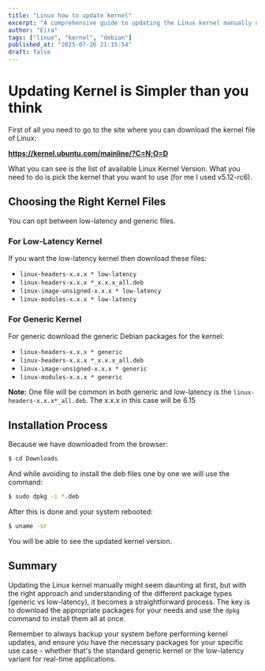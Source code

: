 ```yaml
---
title: "Linux how to update kernel"
excerpt: "A comprehensive guide to updating the Linux kernel manually using Debian packages from the kernel PPA."
author: "Eira"
tags: ["linux", "kernel", "debian"]
published_at: "2025-07-26 21:15:54"
draft: false
---
```


# Updating Kernel is Simpler than you think

First of all you need to go to the site where you can download the kernel file of Linux:

**https://kernel.ubuntu.com/mainline/?C=N;O=D**

What you can see is the list of available Linux Kernel Version. What you need to do is pick the kernel that you want to use (for me I used v5.12-rc6).

## Choosing the Right Kernel Files

You can opt between low-latency and generic files.

### For Low-Latency Kernel
If you want the low-latency kernel then download these files:

- `linux-headers-x.x.x * low-latency`
- `linux-headers-x.x.x *_x.x.x_all.deb`
- `linux-image-unsigned-x.x.x * low-latency`
- `linux-modules-x.x.x * low-latency`

### For Generic Kernel
For generic download the generic Debian packages for the kernel:

- `linux-headers-x.x.x * generic`
- `linux-headers-x.x.x *_x.x.x_all.deb`
- `linux-image-unsigned-x.x.x * generic`
- `linux-modules-x.x.x * generic`

**Note:** One file will be common in both generic and low-latency is the `linux-headers-x.x.x*_all.deb`. The x.x.x in this case will be 6.15

## Installation Process

Because we have downloaded from the browser:

```bash
$ cd Downloads
```

And while avoiding to install the deb files one by one we will use the command:

```bash
$ sudo dpkg -i *.deb
```

After this is done and your system rebooted:

```bash
$ uname -sr
```

You will be able to see the updated kernel version.

## Summary

Updating the Linux kernel manually might seem daunting at first, but with the right approach and understanding of the different package types (generic vs low-latency), it becomes a straightforward process. The key is to download the appropriate packages for your needs and use the `dpkg` command to install them all at once.

Remember to always backup your system before performing kernel updates, and ensure you have the necessary packages for your specific use case - whether that's the standard generic kernel or the low-latency variant for real-time applications.

